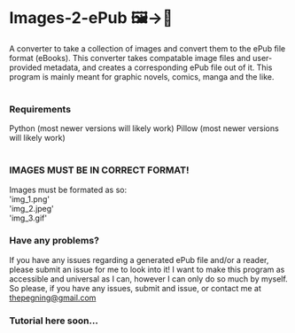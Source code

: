 # Images-2-ePub 🖼️->📘
A converter to take a collection of images and convert them to the ePub file format (eBooks). This converter takes compatable image files and user-provided metadata, and creates a corresponding ePub file out of it. This program is mainly meant for graphic novels, comics, manga and the like. 
<br/><br/>
### Requirements
  Python (most newer versions will likely work)
  Pillow (most newer versions will likely work)
<br/><br/>
### IMAGES MUST BE IN CORRECT FORMAT!
Images must be formated as so: <br/>
'img_1.png'<br/>
'img_2.jpeg'<br/>
'img_3.gif'<br/>

### Have any problems?<br/>
If you have any issues regarding a generated ePub file and/or a reader, please submit an issue for me to look into it! I want to make this program as accessible and universal as I can, however I can only do so much by myself. So please, if you have any issues, submit and issue, or contact me at thepegning@gmail.com

### Tutorial here soon...
